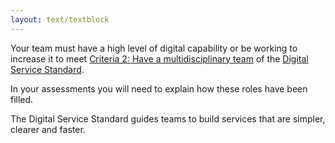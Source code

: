 ```yaml
---
layout: text/textblock
---
```

Your team must have a high level of digital capability or be working to increase it to meet [Criteria 2: Have a multidisciplinary team](https://www.dta.gov.au/standard/2-multidisciplinary-team/) of the [Digital Service Standard](https://www.dta.gov.au/standard/).

In your assessments you will need to explain how these roles have been filled.

The Digital Service Standard guides teams to build services that are simpler, clearer and faster.

